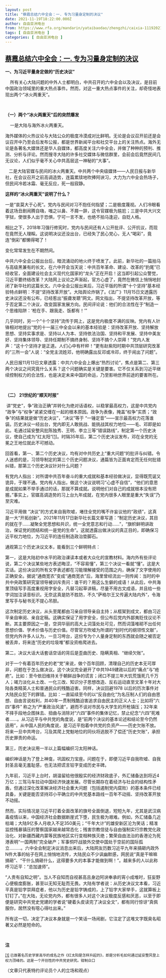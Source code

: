 ```yaml
---
layout: post
title: "蔡霞总结六中全会：一. 专为习量身定制的决议"
date: 2021-11-19T18:22:00.000Z
author: 自由亚洲电台
from: https://www.rfa.org/mandarin/yataibaodao/zhengzhi/caixia-11192021131728.html
tags: [ 自由亚洲电台 ]
categories: [ 自由亚洲电台 ]
---
```

<!--1637346120000-->
[蔡霞总结六中全会：一. 专为习量身定制的决议](https://www.rfa.org/mandarin/yataibaodao/zhengzhi/caixia-11192021131728.html)
------

<div>
<p><strong>一、为习近平量身定做的“历史决议”</strong></p><p>    所有关心大陆问题的中外人士都明白，中共召开的六中全会以及决议，是目前中国政治领域里的重大热点事件。然而，对这一重大热点事件的关注，却奇怪地表现出两个“冰火两重天”。</p><p> </p><p><strong>（一）两个“冰火两重天”后的突然爆发</strong></p><p>    一是大陆与海外冰火两重天。</p><p>海外媒体的火热议论与大陆公众的极度冷漠成对比鲜明。无论是会议召开前还是会议召开中乃至会后发布公报，都是世界新闻平台和社交平台上的关注热点。海外无论是各著名大媒体还是华人自媒体，都高度关注六中全会，并做了种种的预判、推测、分析与评论。然而搜寻大陆的许多社交媒体与微信群里，会前会后竟然民间几无议论，人们似乎毫不关心中共高层这一神秘的“大事”。</p><p>   二是大陆官媒与民间的冰火两重天。中共两个中央级媒体——人民日报与新华社，在会议召开之前高调造势，连篇累牍地吹捧阿谀习，大力为六中全会热场子，但民间冷若冰霜、毫无反应，死一般寂静。</p><p><strong>这样的“冰火两重天”说明了什么？</strong></p><p>一是“哀莫大于心死”。党内与民间对习不抱任何指望；二是极度蔑视。人们冷眼看着这场丑剧闹腾自嗨，嗤之以鼻、不屑一辞，这令官媒极为尴尬；三是中共大兴文字狱，使很多人出于恐惧，宁可一言不发，也绝不拍马逢迎，自贬人格。</p><p>相比之下，2018年习强行修宪时，党内与民间还有人公开批评、公开抗议，而现在竟然无人理睬。这说明决议还没出台，已经失了民心党心，无人“喝彩”，竟连“倒彩”都懒得喝了！</p><p>变化常常发生在不期然间。</p><p>中共六中全会公报出台后，暗流涌动的地火终于喷发了。此前，新华社的一篇拍马与高级黑兼有的长文，在六中开会当天说：中共百年革命、建设、改革的“豹尾”已经收官，全面建设社会主义现代化国家的“龙头”正在开启！这当即引起公众警觉，习近平要终结改革？大陆网上议论之声渐起，官方心虚了，竟然在微信上悄悄地封闭了新华社的这篇长文。六中全会公报出来后，习近平版的所谓“十个坚持”基本经验特点鲜明：不提“坚持改革开放”。大陆舆论炸锅了。《法广》11月15日文透露历史决议还没有公布，已经惹出“振聋发聩”网文。网文指出，不提坚持改革开放，等于否定第二个决议，改变国家发展方向。民间评论说：他们的合法性在于“制造一个思维陷阱：‘枪在手、跟我走、饭都有！’”</p><p>几乎同时，另一个“十个坚持”流传于网上，这是党内极度不满的反映。党内有人针锋相对地提出“党的十一届三中全会以来的基本经验是：坚持改革开放、坚持解放思想、坚持实事求是、坚持以人为本、坚持依法治国、坚持和平发展、坚持中美友好、坚持集体领导、坚持任期制不搞终身制、坚持不搞个人崇拜！”党内人发声：“这十个坚持才是正道。人们心中有杆秤！”更有赵紫阳时期中共顶层研究改革的“三所一会”人说：“全党主流姓邓，他明确露出反邓或冷邓，终于闹出了问题”。</p><p>人民日报11月13日文章透露：中共六中全会上爆出“热烈讨论”，焦点是第二、第三两个决议之间究竟什么关系？这个问题确实是关键是要害。它不仅关系到习近平继续控制权力的合法性，也是决定未来中国的命运，乃至影响世界前途的要害所在。</p><p> </p><p><strong>（二） 21世纪的“顺天时报”</strong></p><p> 讲“党史”，争“政治正确”并转化为绝对话语权，以稳掌最高权力，这是中共党内 “政争”与“权争”紧紧交缠在一起的根本原因。政争为表像，掩盖“权争”实质；“政争”的结果就是做“历史决议”，“决议”等于 “一锤定音”——宣示最高权力花落谁袋。历史决议一经出台，党内即无人敢挑战、能挑战其权力地位——毛、邓即是如此。毛通过延安整风批陈独秀、王明、李立三等“错误路线”，制定第一个历史决议，使自己成为”红太阳“<a href="#_ftn1" name="_ftnref1"><span>[1]</span></a>。时隔35年后，第二个历史决议发布，邓在全党的无冕之王地位就此不可撼动。</p><p>回首看，第一、第二个历史决议，均有对中共历史上“重大问题“的批评与纠错。令人迷惑的是，习领导制定的第三个历史问题决议，通篇皆为正面肯定而无任何批错纠错，那第三个历史决议针对什么问题？</p><p>有党内人指出：对所谓中共百年奋斗的重大成就和基本经验做决议，显得既荒诞又诡异，于理不通。党内有人指出，做这个决议说明习“心虚不自信”，“他们的意思是成就如果不举手通过的话，那就不算成就。说明他们对自己的成就根本没有把握。”事实上，官媒高调造势的习上台九年成就，在党内很多人眼里是重大“失误”乃至灾难。</p><p>习近平用做 “决议”的方式来自我吹嘘，堵住全党的嘴不许妄议他的“政绩”，这真是一大“开拓创新”。2021年11月17日新华社长篇文章写道：“制定历史决议，其目的就在于……凝聚全党思想和共识，统一全党意志和行动……”，“旗帜鲜明讲政治，保证党的团结和统一是党的生命”。这就透露出做决议的真正目的，即确保习近平权力地位，为习近平的连任制造政治垫脚石。</p><p>通观第三个历史决议文本，能看到三个鲜明特点：</p><p>第一，这是大陆初中水平的政治课读本或者大众化的宣教材料。海内外有些评论说，第二个决议某些地方表述晦涩，“不容易懂”，第三个决议一看就“懂”。这是大实话。这份决议的所有文字表述都在习能理解接受的范围之内，确保了文字使用的正确安全。据说“通商宽农”变成“通商宽衣”后，海里曾经流出一则传闻：当时的中共中央政策研究室领导被训斥责问：谁干的？用这么生僻的成语！从此后，中共海里顶级写手高度重视用字安全，凡替习起草讲稿，尽量不用古文成语，并且给一些字词加注读音标识。无奈这真是防不胜防，不久“萨格尔王又传遍大陆内外”，令海里写手与秘书无不提心吊胆。</p><p>这次制定历史决议，从头至尾都由习亲自领导亲自主持；从框架到成文，都由习近平亲自审阅、亲自定稿。这确实保证了用字安全，但公布后党内外鄙夷贬伐议论不断。其主要原因之一是，空洞华丽的高大上词藻处处可见，然而词藻堆砌不出任何思想价值、学术价值与历史价值。尽管官方吹嘘为所谓的“划时代的纲领性文献”，但党内外许多人认为，一旦习垮台，这份专为个人量身定制的东西就会随之被否定被丢弃，将来连“历史的垃圾堆”都没资格爬进去。</p><p>第二，决议大话大话套话空话的背后是歪曲历史、隐瞒真相、“继续欠账”。</p><p>对于一个有着百年历史的老“党”来说，做个百年回顾，清理自己的历史本无可厚非，问题在于怎么做决议。这个决议完全避开了中共1949建政以后的“痛点”与“疮疤”。比如：至今依旧维持关于朝鲜战争的谎言；闭口不提三年大饥荒饿死几千万人；竭力淡化从土改、一化三改、知识分子思想改造、反右运动直至文革十年对大陆各类精英人士和普通民众的残酷迫害。同样，决议回避1978 以后的历次事件对大陆民众犯下的罪错。比如：一直延续至今的以“反自由化“为名压制人们的自由思想、自由言说权利，并40年一贯制残酷迫害追求自由民主的正义人士；比如将”六四“事件” 称之为“严重政治风波”，避而不谈对市民与大学生的开枪镇压；32年来不择手段地企图抹去、扭曲与消除对“六四”事件的集体记忆，禁止纪念“六四”死难者……。从习近平与中共党的角度说，是“前两个决议的基本论述和结论至今仍然适用”，从中国人民的角度说，是习近平抱着中共党的负资产——历史欠账不放。将来一旦中共垮台，习及其爬上党魁地位的同伙将逃脱不了偿还“历史欠账”，承担历史罪责的命运。</p><p>第三，历史决议用一半以上篇幅编织习太阳神话。</p><p>编织神话是为了登上神龛，巩固权力宝座。问题在于，即便习近平自我吹嘘、自我封圣且毫无羞耻感，也无法把谎言铅字变成历史丰碑。</p><p>九年前，习近平上台时，胡温留给他很殷实的经济财政底子，外汇储备达到将近4万亿；三驾马车拉动中国经济快速发展。尽管长期存在着经济与社会的结构性矛盾，但通过深化改革解决经济社会重大问题（包括遏制党内腐败）的基本条件已经具备，关键是能否坚持邓小平确立的中共党基本路线一百年不动摇、坚持改革开放不动摇。</p><p>然而，实际情况是习近平打着全面改革的旗号全面倒退，短短九年，尤其是武汉病毒疫情以来，中国经济社会数据断崖式下堕，民生极为艰难。例如，外汇储备几近枯竭；大陆9亿多人月收入不足350美元；“千年大计”的雄安新区沦为笑话；精准监控残暴镇压的警察国家越来越常态化；残害宗教信徒与自由强制实行宗教党化政治化、对新疆西藏内蒙等民族地区实行变相种族灭绝；繁荣自由法治的香港沦为死港表明“一国两制”完全破产；军事恫吓战狼外交使中国处于空前的国际孤立………。六中全会制定决议消息出来后，大陆网友历数习近平九年来搞砸内政外N件大事的帖子在网上悄悄地流传，大陆民众不少讽幽默感，网民说“真是干嘛嘛搞砸”、“干什么搞砸什么，这得要多大的本事才能做到啊！”。越来多的人以此称呼习近平：“总加速师”。</p><p>“人贵有自知之明”。当人不自知而自视甚高且身边阿谀奉承的宵小成堆时，狂妄野心便极度膨胀，甚至以无知无耻而无畏。大陆有学者说：从历史决议文本看，习近平真是铅字崇拜症者，他以为历史是铅字铸成的，上了铅字大家举手，这就算板上钉钉了。”在大陆，无论党内外，都有很多人对这个决议极度反感和厌恶，以至于即便是研究中共党史党建的学者说“硬着头皮读完了决议全文”，都有同行惊讶“真佩服你，居然没有噁心得吐出来。”</p><p>所有这一切，决定了决议本身就是一个笑话一场闹剧，它注定了这堆文字既臭名昭著又必然是短命的。</p><p> </p><p><strong>注</strong></p><p><sup><a href="#_ftnref1" name="_ftn1"><span>[1]</span></a> 已故著名历史学家高华的成名之作《红太阳是怎样升起的》，即是分析毛如何通过延安整风登上权力顶峰的。这是一个开创性的中共党史研究。钳制众口</sup></p><p><sup></sup></p><p>（文章只代表特约评论员个人的立场和观点）</p><p></p><p></p><p></p>
</div>
